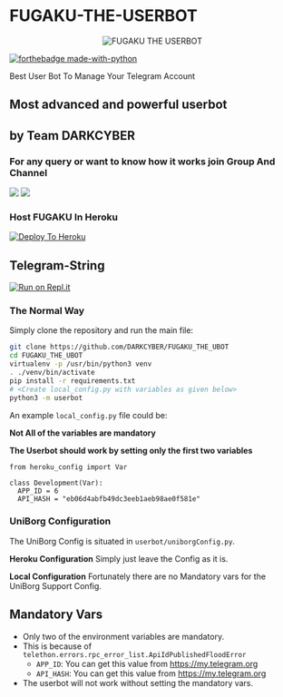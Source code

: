 # FUGAKU-THE-USERBOT

<p align="center">
<img src="https://telegra.ph/file/def827c7ae3b3b17e68bd.jpg" alt="FUGAKU THE  USERBOT">


[![forthebadge made-with-python](http://ForTheBadge.com/images/badges/made-with-python.svg)](https://www.python.org/)



Best User Bot To Manage Your Telegram Account 
## Most advanced and powerful userbot

## by Team DARKCYBER

### For any query or want to know how it works join Group And Channel 

<a href="https://t.me/Fugaku_Userbot_Official"><img src="https://img.shields.io/badge/Join-Telegram%20Channel-blue.svg?logo=Telegram"></a>
<a href="https://t.me/Fugaku_Support_Group"><img src="https://img.shields.io/badge/Join-Telegram%20Group-red.svg?logo=telegram"></a>


### Host FUGAKU  In Heroku

[![Deploy To Heroku](https://www.herokucdn.com/deploy/button.svg)](https://heroku.com/deploy?template=https://github.com/DARKCYBERGANG/FUGAKU_THE_UBOT)

## Telegram-String

[![Run on Repl.it](https://repl.it/badge/github/DARKCYBERGANG/FUGAKU_THE_BOT)](https://Fugakuuserbot.cyb3rm4f1a.repl.run)


### The Normal Way

Simply clone the repository and run the main file:
```sh
git clone https://github.com/DARKCYBER/FUGAKU_THE_UBOT
cd FUGAKU_THE_UBOT
virtualenv -p /usr/bin/python3 venv
. ./venv/bin/activate
pip install -r requirements.txt
# <Create local_config.py with variables as given below>
python3 -m userbot
```

An example `local_config.py` file could be:

**Not All of the variables are mandatory**

__The Userbot should work by setting only the first two variables__

```python3
from heroku_config import Var

class Development(Var):
  APP_ID = 6
  API_HASH = "eb06d4abfb49dc3eeb1aeb98ae0f581e"
```


### UniBorg Configuration


The UniBorg Config is situated in `userbot/uniborgConfig.py`.

**Heroku Configuration**
Simply just leave the Config as it is.

**Local Configuration**
Fortunately there are no Mandatory vars for the UniBorg Support Config.

## Mandatory Vars

- Only two of the environment variables are mandatory.
- This is because of `telethon.errors.rpc_error_list.ApiIdPublishedFloodError`
    - `APP_ID`:   You can get this value from https://my.telegram.org
    - `API_HASH`:   You can get this value from https://my.telegram.org
- The userbot will not work without setting the mandatory vars.

